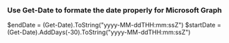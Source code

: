 ### Use Get-Date to formate the date properly for Microsoft Graph

$endDate = (Get-Date).ToString("yyyy-MM-ddTHH:mm:ssZ")
$startDate = (Get-Date).AddDays(-30).ToString("yyyy-MM-ddTHH:mm:ssZ")
